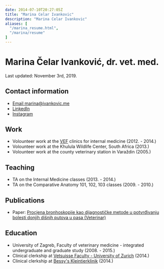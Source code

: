 ```yaml
---
date: 2014-07-10T20:27:05Z
title: "Marina Celar Ivankovic"
description: "Marina Celar Ivankovic"
aliases: [
  "/marina_resume.html",
  "/marina/resume"
]
---
```

# Marina Čelar Ivanković, dr. vet. med.

Last updated: November 3rd, 2019.

## Contact information

* [Email marina@ivankovic.me](mailto:marina@ivankovic.me)
* [LinkedIn](https://hr.linkedin.com/in/marinacelarivankovic)
* [Instagram](https://www.instagram.com/vetonamat/)

## Work

* Volounteer work at the [VEF](http://www.vef.unizg.hr/en/) clinics for internal medicine (2012. - 2014.)
* Volounteer work at the Khulula Wildlife Center, South Africa (2013.)
* Volounteer work at the county veterinary station in Varaždin (2005.)

## Teaching

* TA on the Internal Medicine classes (2013. - 2014.)
* TA on the Comparative Anatomy 101, 102, 103 classes (2009. - 2010.)

## Publications

* Paper: [Procjena bronhoskopije kao dijagnostičke metode u potvrđivanju bolesti donjih dišnih putova u pasa (Veterinar)](http://www.vef.unizg.hr/veterinar/52_1/veterinar_52_1.pdf)

## Education

* University of Zagreb, Faculty of veterinary medicine - integrated undergraduate and graduate study (2008. - 2015.)
* Clinical clerkship at [Vetsuisse Faculty - University of Zurich](http://www.vet.uzh.ch/index_en.html) (2014.)
* Clinical clerkship at [Bessy's Kleintierklinik](http://www.bessys.ch/) (2014.)

